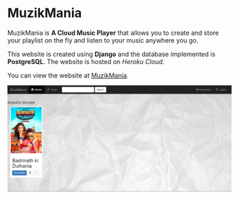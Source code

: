 # MuzikMania
MuzikMania is **A Cloud Music Player** that allows you to create and store your playlist on the fly and listen to your music anywhere you go. 

This website is created using **Django** and the database implemented is **PostgreSQL**. The website is hosted on *Heroku Cloud*. 

You can view the website at [MuzikMania](https://muzikmania.herokuapp.com).  

![Homepage](https://github.com/asbapat/MuzikMania/blob/master/Home.PNG)
